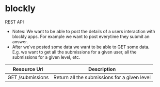 blockly
=======

REST API
 * Notes: We want to be able to post the details of a users interaction with blockly apps. For example we want to post everytime they submit an answer. 
 * After we've posted some data we want to be able to GET some data. E.g. we want to get all the submissions for a given user, all the submissions for a given level, etc.
 
| Resource Url | Description |
|--------------|-------------|
| GET <level>/submissions | Return all the submissions for a given level |
